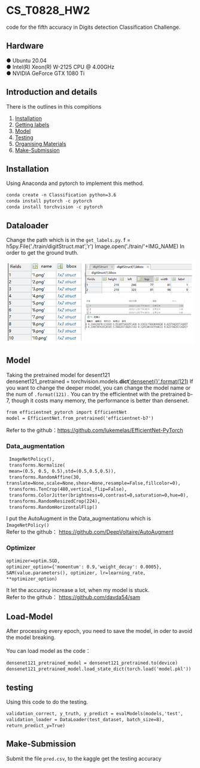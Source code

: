 # CS_T0828_HW2
code for the fifth accuracy in Digits detection Classification Challenge. <br>

## Hardware
● Ubuntu 20.04 <br>
● Intel(R) Xeon(R) W-2125 CPU @ 4.00GHz <br>
● NVIDIA GeForce GTX 1080 Ti <br>

## Introduction and details
There is the outlines in this compitions <br>
1. [Installation](#Installation) <br>
2. [Getting labels](#dataloader) <br>
3. [Model](#Model) <br>
4. [Testing](#Load-Model) <br>
5. [Organising Materials](#testing) <br>
6. [Make-Submission](#Make-Submission)<br>

## Installation
Using Anaconda and pytorch to implement this method.

    conda create -n Classification python=3.6
    conda install pytorch -c pytorch
    conda install torchvision -c pytorch

## Dataloader
Change the path which is in the `get_labels.py`.
    f = h5py.File('./train/digitStruct.mat','r')
    Image.open('./train/'+IMG_NAME)
In order to get the ground truth. <br>

![image](https://github.com/eddieczc/Image-Processing-via-deep-learning/blob/master/HW2_Digits%20detection/Images/labels.png)

## Model
Taking the pretrained model for desent121 <br>
densenet121_pretrained = torchvision.models.__dict__['densenet{}'.format(121)](pretrained=True)
If you want to change the deeper model, you can change the model name or the num of `.format(121).`
You can try the efficientnet with the pretrained b-7, though it costs many memory, the performance is better than densenet.

    from efficientnet_pytorch import EfficientNet
    model = EfficientNet.from_pretrained('efficientnet-b7')
Refer to the github：https://github.com/lukemelas/EfficientNet-PyTorch <br>

### Data_augmentation
     ImageNetPolicy(),
     transforms.Normalize(
     mean=(0.5, 0.5, 0.5),std=(0.5,0.5,0.5)),
     transforms.RandomAffine(30, translate=None,scale=None,shear=None,resample=False,fillcolor=0),
     transforms.TenCrop(480,vertical_flip=False),
     transforms.ColorJitter(brightness=0,contrast=0,saturation=0,hue=0),
     transforms.RandomResizedCrop(224),
     transforms.RandomHorizontalFlip()

I put the AutoAugment in the Data_augmentationu which is `ImageNetPolicy()` <br>
Refer to the github： https://github.com/DeepVoltaire/AutoAugment <br>

### Optimizer
    optimizer=optim.SGD,
    optimizer_option={'momentum': 0.9,'weight_decay': 0.0005},
    SAM(value.parameters(), optimizer, lr=learning_rate, **optimizer_option)
   
It let the accuracy increase a lot, when my model is stuck. <br>
Refer to the github： https://github.com/davda54/sam <br>            
                        
## Load-Model
After processing every epoch, you need to save the model, in oder to avoid the model breaking. <br>   
You can load model as the code： 

    densenet121_pretrained_model = densenet121_pretrained.to(device)
    densenet121_pretrained_model.load_state_dict(torch.load('model.pkl'))

## testing
Using this code to do the testing. <br>

    validation_correct, y_truth, y_predict = evalModels(models,'test', validation_loader = DataLoader(test_dataset, batch_size=8), return_predict_y=True)
    
## Make-Submission
Submit the file `pred.csv`, to the kaggle  get the testing accuracy <br>
